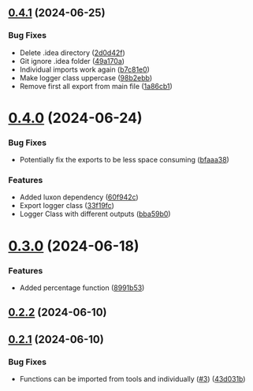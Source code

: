 ## [0.4.1](https://github.com/konotorii/useful-functions-ts/compare/v0.4.0...v0.4.1) (2024-06-25)


### Bug Fixes

* Delete .idea directory ([2d0d42f](https://github.com/konotorii/useful-functions-ts/commit/2d0d42fcab57c25a08e14f6f6e2fb7b0eca54698))
* Git ignore .idea folder ([49a170a](https://github.com/konotorii/useful-functions-ts/commit/49a170aea7b800b66ddf4798bc2839bd0dac5319))
* Individual imports work again ([b7c81e0](https://github.com/konotorii/useful-functions-ts/commit/b7c81e0cbc58f09eef71f710ecec1c3dc946e3a1))
* Make logger class uppercase ([98b2ebb](https://github.com/konotorii/useful-functions-ts/commit/98b2ebbd244c448b53dc9fc88f28429681c91e2d))
* Remove first all export from main file ([1a86cb1](https://github.com/konotorii/useful-functions-ts/commit/1a86cb19545daabc3335bcbb9ea97bad3560c716))



# [0.4.0](https://github.com/konotorii/useful-functions-ts/compare/v0.3.0...v0.4.0) (2024-06-24)


### Bug Fixes

* Potentially fix the exports to be less space consuming ([bfaaa38](https://github.com/konotorii/useful-functions-ts/commit/bfaaa384472ef3e086c734c421c7a20051de0042))


### Features

* Added luxon dependency ([60f942c](https://github.com/konotorii/useful-functions-ts/commit/60f942cd387d68a795bfa6f5e30c251746487aa2))
* Export logger class ([33f19fc](https://github.com/konotorii/useful-functions-ts/commit/33f19fce29cf7dce17e9d179c41266d9c97dea0c))
* Logger Class with different outputs ([bba59b0](https://github.com/konotorii/useful-functions-ts/commit/bba59b0015bb6293de48caf53420afaef089e6b7))



# [0.3.0](https://github.com/konotorii/useful-functions-ts/compare/v0.2.2...v0.3.0) (2024-06-18)


### Features

* Added percentage function ([8991b53](https://github.com/konotorii/useful-functions-ts/commit/8991b53fcdfb6366781a179cbb14bfb3d85db647))



## [0.2.2](https://github.com/konotorii/useful-functions-ts/compare/v0.2.1...v0.2.2) (2024-06-10)



## [0.2.1](https://github.com/konotorii/useful-functions-ts/compare/v0.2.0...v0.2.1) (2024-06-10)


### Bug Fixes

* Functions can be imported from tools and individually ([#3](https://github.com/konotorii/useful-functions-ts/issues/3)) ([43d031b](https://github.com/konotorii/useful-functions-ts/commit/43d031b9a3a1b01a7bf06fca366835c9ee194c68))



